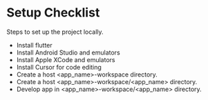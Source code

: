 # Setup Checklist

Steps to set up the project locally.

- Install flutter
- Install Android Studio and emulators
- Install Apple XCode and emulators
- Install Cursor for code editing
- Create a host <app_name>-workspace directory.
- Create a host <app_name>-workspace/<app_name> directory.
- Develop app in <app_name>-workspace/<app_name> directory.
